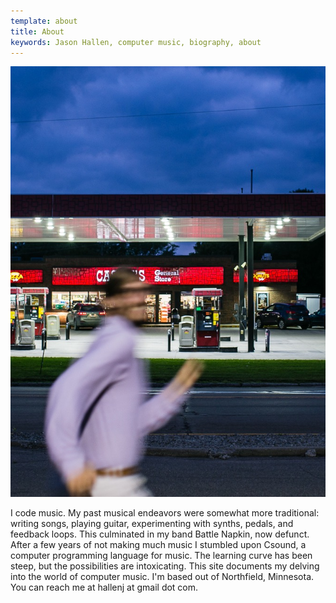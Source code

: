 ```yaml
---
template: about
title: About
keywords: Jason Hallen, computer music, biography, about
---
```

![Portrait](images/gas_station2.jpg)

I code music.  My past musical endeavors were somewhat more traditional: writing songs, playing guitar, experimenting with synths, pedals, and feedback loops.  This culminated in my band Battle Napkin, now defunct.  After a few years of not making much music I stumbled upon Csound, a computer programming language for music.  The learning curve has been steep, but the possibilities are intoxicating.  This site documents my delving into the world of computer music.  I'm based out of Northfield, Minnesota.  You can reach me at hallenj at gmail dot com.